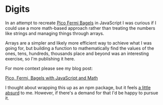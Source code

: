 # Digits

In an attempt to recreate [Pico Fermi Bagels](http://www.mathfairy.com/wp/kids/pico-fermi-bagels/) in JavaScript I was curious if I could use a more math-based approach rather than treating the numbers like strings and managing things through arrays.

Arrays are a simpler and likely more efficient way to achieve what I was going for, but building a function to mathematically find the values of the ones, tens, hundreds, thousands place and beyond was an interesting exercise, so I'm publishing it here.

For more context please see my blog post:

[Pico, Fermi, Bagels with JavaScript and Math](http://george.mand.is/2017/01/pico-fermi-bagels/)

I thought about wrapping this up as an npm package, but it feels [a little absurd](http://www.haneycodes.net/npm-left-pad-have-we-forgotten-how-to-program/) to me. However, if there's a demand for that I'd be happy to pursue it. 